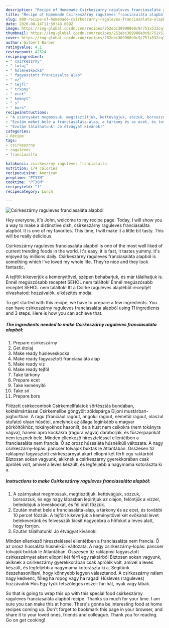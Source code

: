 ```yaml
---
description: "Recipe of Homemade Csirkeszárny raguleves franciasaláta alapból"
title: "Recipe of Homemade Csirkeszárny raguleves franciasaláta alapból"
slug: 880-recipe-of-homemade-csirkeszarny-raguleves-franciasalata-alapbol
date: 2020-08-14T11:59:48.089Z
image: https://img-global.cpcdn.com/recipes/252ebc389988e0c9/751x532cq70/csirkeszarny-raguleves-franciasalata-alapbol-recept-foto.jpg
thumbnail: https://img-global.cpcdn.com/recipes/252ebc389988e0c9/751x532cq70/csirkeszarny-raguleves-franciasalata-alapbol-recept-foto.jpg
cover: https://img-global.cpcdn.com/recipes/252ebc389988e0c9/751x532cq70/csirkeszarny-raguleves-franciasalata-alapbol-recept-foto.jpg
author: Gilbert Barber
ratingvalue: 4.1
reviewcount: 42324
recipeingredient:
- " csirkeszrny"
- " tolaj"
- " hsleveskocka"
- " fagyasztott franciasalta alap"
- " vz"
- " tejfl"
- " trkony"
- " ecet"
- " kemnyt"
- " s"
- " bors"
recipeinstructions:
- "A szárnyakat megmossuk, megtisztítjuk, kettévágjuk, sózzuk, borsozzuk, és egy nagy lábasban lepirítjuk az olajon, felöntjük a vízzel, beledobjuk a leveskockát, és fél órát főzzük."
- "Ezután mehet bele a franciasaláta-alap, a tárkony és az ecet, és további 10 percet főzzük. A tejfölt kikeverjük a keményítővel két evőkanál levet belekeverünk és felvesszük kicsit nagyobbra a hőfokot a leves alatt, hogy forrjon."
- "Ezután tálalhatunk! Jó étvágyat kívánok!"
categories:
- Recipe
tags:
- csirkeszrny
- raguleves
- franciasalta

katakunci: csirkeszrny raguleves franciasalta 
nutrition: 174 calories
recipecuisine: American
preptime: "PT37M"
cooktime: "PT38M"
recipeyield: "1"
recipecategory: Lunch

---
```



![Csirkeszárny raguleves franciasaláta alapból](https://img-global.cpcdn.com/recipes/252ebc389988e0c9/751x532cq70/csirkeszarny-raguleves-franciasalata-alapbol-recept-foto.jpg)

Hey everyone, it's John, welcome to my recipe page. Today, I will show you a way to make a distinctive dish, csirkeszárny raguleves franciasaláta alapból. It is one of my favorites. This time, I will make it a little bit tasty. This will be really delicious.

Csirkeszárny raguleves franciasaláta alapból is one of the most well liked of current trending foods in the world. It's easy, it is fast, it tastes yummy. It's enjoyed by millions daily. Csirkeszárny raguleves franciasaláta alapból is something which I've loved my whole life. They're nice and they look fantastic.

A tejfölt kikeverjük a keményítővel, szépen behabarjuk, és már tálalhatjuk is. Ennél megúszósabb receptet SEHOL nem találtok! Ennél megúszósabb receptet SEHOL nem találtok! Itt a Csirke raguleves alapléből receptjét olvashatod: hozzávalók, elkészítés módja.


To get started with this recipe, we have to prepare a few ingredients. You can have csirkeszárny raguleves franciasaláta alapból using 11 ingredients and 3 steps. Here is how you can achieve that.

<!--inarticleads1-->

##### The ingredients needed to make Csirkeszárny raguleves franciasaláta alapból:

1. Prepare  csirkeszárny
1. Get  étolaj
1. Make ready  húsleveskocka
1. Make ready  fagyasztott franciasaláta alap
1. Make ready  víz
1. Make ready  tejföl
1. Take  tárkony
1. Prepare  ecet
1. Take  kemènyítő
1. Take  só
1. Prepare  bors


Filézett csirkecombok Csirkemellfalatok sörtésztás bundában, koktélmártással Csirkemellbe göngyölt zöldspárga Dijoni mustárban-joghurtban. A ragu (franciául ragout, angolul ragout, németül ragout, olaszul stufato) olyan húsétel, amelynek az állaga leginkább a magyar pörköltökhöz, tokányokhoz hasonlít, de a húst nem csíkokra (nem tokányra vágva), hanem apró kockákra (ragura vágva) darabolják, és fűszerpaprikát nem tesznek bele. Minden ellenkező híreszteléssel ellentétben a franciasaláta nem francia. Ő az orosz hússaláta húsnélküli változata. A nagy csirkeszárny-lopás: pancser tolvajok buktak le Atlantában. Összesen tíz raklapnyi fagyasztott csirkeszárnyat akart ellopni két férfi egy raktárból Biztosan sokan vagyunk, akiknek a csirkeszárny gyerekkorában csak aprólék volt, amivel a leves készült, és legfeljebb a nagymama kotorászta ki a. 

<!--inarticleads2-->

##### Instructions to make Csirkeszárny raguleves franciasaláta alapból:

1. A szárnyakat megmossuk, megtisztítjuk, kettévágjuk, sózzuk, borsozzuk, és egy nagy lábasban lepirítjuk az olajon, felöntjük a vízzel, beledobjuk a leveskockát, és fél órát főzzük.
1. Ezután mehet bele a franciasaláta-alap, a tárkony és az ecet, és további 10 percet főzzük. A tejfölt kikeverjük a keményítővel két evőkanál levet belekeverünk és felvesszük kicsit nagyobbra a hőfokot a leves alatt, hogy forrjon.
1. Ezután tálalhatunk! Jó étvágyat kívánok!


Minden ellenkező híreszteléssel ellentétben a franciasaláta nem francia. Ő az orosz hússaláta húsnélküli változata. A nagy csirkeszárny-lopás: pancser tolvajok buktak le Atlantában. Összesen tíz raklapnyi fagyasztott csirkeszárnyat akart ellopni két férfi egy raktárból Biztosan sokan vagyunk, akiknek a csirkeszárny gyerekkorában csak aprólék volt, amivel a leves készült, és legfeljebb a nagymama kotorászta ki a. Segítünk összehasonlítani, hogy könnyebb legyen választanod. A csirkeszárny nálam nagy kedvenc, főleg ha ropog vagy ha ragad! Húsleves (raguleves) hozzávalók Hús Egy tyúk tetszőleges részei: far-hát, nyak vagy lábak. 

So that is going to wrap this up with this special food csirkeszárny raguleves franciasaláta alapból recipe. Thanks so much for your time. I am sure you can make this at home. There's gonna be interesting food at home recipes coming up. Don't forget to bookmark this page in your browser, and share it to your loved ones, friends and colleague. Thank you for reading. Go on get cooking!
